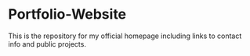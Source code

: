 # Portfolio-Website

This is the repository for my official homepage including links to contact info and public projects.
